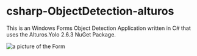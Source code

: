 # csharp-ObjectDetection-alturos
This is an Windows Forms Object Detection Application written in C# that uses the Alturos.Yolo 2.6.3 NuGet Package.

![a picture of the Form](https://github.com/fj-gruenewald/csharp-ObjectDetection-alturos/blob/master/_picture/object_detection_pic.PNG)
